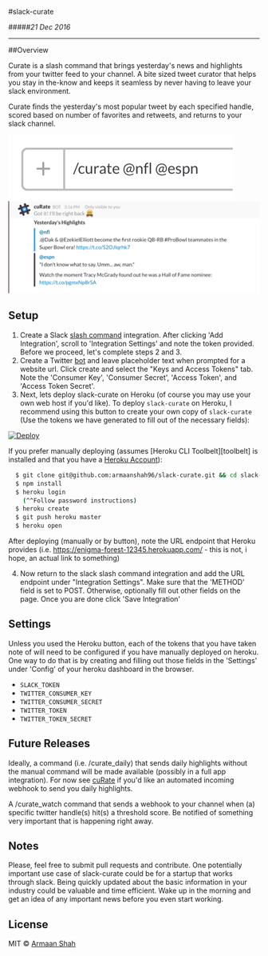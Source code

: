 #slack-curate

#####*21 Dec 2016*

***
##Overview

Curate is a slash command that brings yesterday's news and highlights from your twitter feed to your channel. A bite sized tweet curator that helps you stay in the-know and keeps it seamless by never having to leave your slack environment.

Curate finds the yesterday's most popular tweet by each specified handle, scored based on number of favorites and retweets, and returns to your slack channel. 

![slack-curate command example](curate-command.png)
![slack-curate screenshot example](curate-example.png)

##  Setup
1. Create a Slack [slash command][slack-command] integration. After clicking 'Add Integration', scroll to 'Integration Settings' and note the token provided. Before we proceed, let's complete steps 2 and 3.
2. Create a Twitter [bot][twitter-bot] and leave placeholder text when prompted for a website url. Click create and select the "Keys and Access Tokens" tab. Note the 'Consumer Key', 'Consumer Secret', 'Access Token', and 'Access Token Secret'. 
3. Next, lets deploy slack-curate on Heroku (of course you may use your own web host if you'd like). To deploy `slack-curate` on Heroku, I recommend using this button to create your own copy of `slack-curate` (Use the tokens we have generated to fill out of the necessary fields):

[![Deploy](https://www.herokucdn.com/deploy/button.svg)](https://heroku.com/deploy?template=https://github.com/armaanshah96/slack-curate)

If you prefer manually deploying (assumes [Heroku CLI Toolbelt][toolbelt] is installed and that you have a [Heroku Account][heroku-account]):
```sh
  $ git clone git@github.com:armaanshah96/slack-curate.git && cd slack-curate
  $ npm install
  $ heroku login
    (^^Follow password instructions)
  $ heroku create
  $ git push heroku master
  $ heroku open
```

After deploying (manually or by button), note the URL endpoint that Heroku provides (i.e. https://enigma-forest-12345.herokuapp.com/ - this is not, i hope, an actual link to something)


4. Now return to the slack slash command integration and add the URL endpoint under "Integration Settings". Make sure that the 'METHOD' field is set to POST. Otherwise, optionally fill out other fields on the page. Once you are done click 'Save Integration'


## Settings
Unless you used the Heroku button, each of the tokens that you have taken note of will need to be configured if you have manually deployed on heroku. One way to do that is by creating and filling out those fields in the 'Settings' under 'Config' of your heroku dashboard in the browser.

- `SLACK_TOKEN` 
- `TWITTER_CONSUMER_KEY`
- `TWITTER_CONSUMER_SECRET`
- `TWITTER_TOKEN`
- `TWITTER_TOKEN_SECRET`

## Future Releases
Ideally, a command (i.e. /curate_daily) that sends daily highlights without the manual command will be made available (possibly in a full app integration). For now see [cuRate][curate-r] if you'd like an automated incoming webhook to send you daily highlights.

A /curate_watch command that sends a webhook to your channel when (a) specific twitter handle(s) hit(s) a threshold score. Be notified of something very important that is happening right away.

## Notes
Please, feel free to submit pull requests and contribute. One potentially important use case of slack-curate could be for a startup that works through slack. Being quickly updated about the basic information in your industry could be valuable and time efficient. Wake up in the morning and get an idea of any important news before you even start working.

## License

MIT © [Armaan Shah](http://armaanshah.me)

[twitter-bot]: https://apps.twitter.com/app/new
[slack-command]: https://my.slack.com/services/new/slash-commands
[toolbet]: https://devcenter.heroku.com/articles/heroku-cli
[heroku-account]: https://signup.heroku.com/
[curate-r]: https://github.com/armaanshah96/cuRate